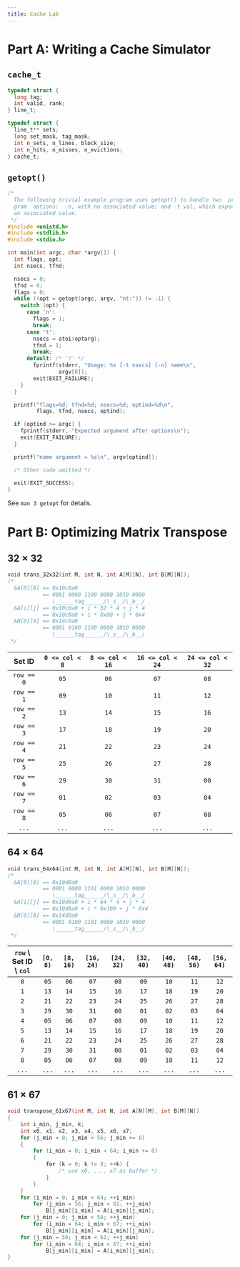 ```yaml
---
title: Cache Lab
---
```


# Part A: Writing a Cache Simulator

## `cache_t`

```c
typedef struct {
  long tag;
  int valid, rank;
} line_t;

typedef struct {
  line_t** sets;
  long set_mask, tag_mask;
  int n_sets, n_lines, block_size;
  int n_hits, n_misses, n_evictions;
} cache_t;
```

## `getopt()`

```c
/*
  The following trivial example program uses getopt() to handle two  pro-
  gram  options:  -n, with no associated value; and -t val, which expects
  an associated value.
 */
#include <unistd.h>
#include <stdlib.h>
#include <stdio.h>

int main(int argc, char *argv[]) {
  int flags, opt;
  int nsecs, tfnd;

  nsecs = 0;
  tfnd = 0;
  flags = 0;
  while ((opt = getopt(argc, argv, "nt:")) != -1) {
    switch (opt) {
      case 'n':
        flags = 1;
        break;
      case 't':
        nsecs = atoi(optarg);
        tfnd = 1;
        break;
      default: /* '?' */
        fprintf(stderr, "Usage: %s [-t nsecs] [-n] name\n",
                argv[0]);
        exit(EXIT_FAILURE);
    }
  }

  printf("flags=%d; tfnd=%d; nsecs=%d; optind=%d\n",
         flags, tfnd, nsecs, optind);

  if (optind >= argc) {
    fprintf(stderr, "Expected argument after options\n");
    exit(EXIT_FAILURE);
  }

  printf("name argument = %s\n", argv[optind]);

  /* Other code omitted */

  exit(EXIT_SUCCESS);
}
```

See `man 3 getopt` for details.

# Part B: Optimizing Matrix Transpose

## $32\times32$

```c
void trans_32x32(int M, int N, int A[M][N], int B[M][N]);
/*
  &A[0][0] == 0x10c0a0
           == 0001 0000 1100 0000 1010 0000
              \______tag______/\_s__/\_b__/
  &A[i][j] == 0x10c0a0 + i * 32 * 4 + j * 4
           == 0x10c0a0 + i * 0x80 + j * 0x4
  &B[0][0] == 0x14c0a0
           == 0001 0100 1100 0000 1010 0000
              \______tag______/\_s__/\_b__/
 */
```

|   Set ID   | `0 <= col < 8` | `8 <= col < 16` | `16 <= col < 24` | `24 <= col < 32` |
| :--------: | :------------: | :-------------: | :--------------: | :--------------: |
| `row == 0` |      `05`      |      `06`       |       `07`       |       `08`       |
| `row == 1` |      `09`      |      `10`       |       `11`       |       `12`       |
| `row == 2` |      `13`      |      `14`       |       `15`       |       `16`       |
| `row == 3` |      `17`      |      `18`       |       `19`       |       `20`       |
| `row == 4` |      `21`      |      `22`       |       `23`       |       `24`       |
| `row == 5` |      `25`      |      `26`       |       `27`       |       `28`       |
| `row == 6` |      `29`      |      `30`       |       `31`       |       `00`       |
| `row == 7` |      `01`      |      `02`       |       `03`       |       `04`       |
| `row == 8` |      `05`      |      `06`       |       `07`       |       `08`       |
|   `...`    |     `...`      |      `...`      |      `...`       |      `...`       |

## $64\times64$

```c
void trans_64x64(int M, int N, int A[M][N], int B[M][N]);
/*
  &A[0][0] == 0x10d0a0
           == 0001 0000 1101 0000 1010 0000
              \______tag______/\_s__/\_b__/
  &A[i][j] == 0x10d0a0 + i * 64 * 4 + j * 4
           == 0x10d0a0 + i * 0x100 + j * 0x4
  &B[0][0] == 0x14d0a0
           == 0001 0100 1101 0000 1010 0000
              \______tag______/\_s__/\_b__/
 */
```

| `row` \ Set ID \ `col` | `[0, 8)` | `[8, 16)` | `[16, 24)` | `[24, 32)` | `[32, 40)` | `[40, 48)` | `[48, 56)` | `[56, 64)` |
| :--------------------: | :------: | :-------: | :--------: | :--------: | :--------: | :--------: | :--------: | :--------: |
|          `0`           |   `05`   |   `06`    |    `07`    |    `08`    |    `09`    |    `10`    |    `11`    |    `12`    |
|          `1`           |   `13`   |   `14`    |    `15`    |    `16`    |    `17`    |    `18`    |    `19`    |    `20`    |
|          `2`           |   `21`   |   `22`    |    `23`    |    `24`    |    `25`    |    `26`    |    `27`    |    `28`    |
|          `3`           |   `29`   |   `30`    |    `31`    |    `00`    |    `01`    |    `02`    |    `03`    |    `04`    |
|          `4`           |   `05`   |   `06`    |    `07`    |    `08`    |    `09`    |    `10`    |    `11`    |    `12`    |
|          `5`           |   `13`   |   `14`    |    `15`    |    `16`    |    `17`    |    `18`    |    `19`    |    `20`    |
|          `6`           |   `21`   |   `22`    |    `23`    |    `24`    |    `25`    |    `26`    |    `27`    |    `28`    |
|          `7`           |   `29`   |   `30`    |    `31`    |    `00`    |    `01`    |    `02`    |    `03`    |    `04`    |
|          `8`           |   `05`   |   `06`    |    `07`    |    `08`    |    `09`    |    `10`    |    `11`    |    `12`    |
|         `...`          |  `...`   |   `...`   |   `...`    |   `...`    |   `...`    |   `...`    |   `...`    |   `...`    |

## $61\times67$

```c
void transpose_61x67(int M, int N, int A[N][M], int B[M][N])
{
    int i_min, j_min, k;
    int x0, x1, x2, x3, x4, x5, x6, x7;
    for (j_min = 0; j_min < 56; j_min += 8)
    {
        for (i_min = 0; i_min < 64; i_min += 8)
        {
            for (k = 0; k != 8; ++k) {
                /* use x0, ..., x7 as buffer */
            }
        }
    }
    for (i_min = 0; i_min < 64; ++i_min)
        for (j_min = 56; j_min < 61; ++j_min)
            B[j_min][i_min] = A[i_min][j_min];
    for (j_min = 0; j_min < 56; ++j_min)
        for (i_min = 64; i_min < 67; ++i_min)
            B[j_min][i_min] = A[i_min][j_min];
    for (j_min = 56; j_min < 61; ++j_min)
        for (i_min = 64; i_min < 67; ++i_min)
            B[j_min][i_min] = A[i_min][j_min];
}
```

